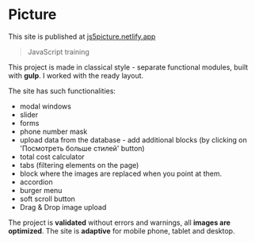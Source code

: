 # Picture

This site is published at  [js5picture.netlify.app](https://js5picture.netlify.app/)

> JavaScript training

This project is made in classical style - separate functional modules, built with **gulp**. I worked with the ready layout.
 
The site has such functionalities:
- modal windows 
- slider
- forms
- phone number mask
- upload data from the database - add additional blocks (by clicking on 'Посмотреть больше стилей' button)
- total cost calculator
- tabs (filtering elements on the page)
- block where the images are replaced when you point at them.
- accordion
- burger menu
- soft scroll button
- Drag & Drop image upload

The project is  **validated**  without errors and warnings, all  **images are optimized**. The site is **adaptive** for mobile phone, tablet and desktop.
